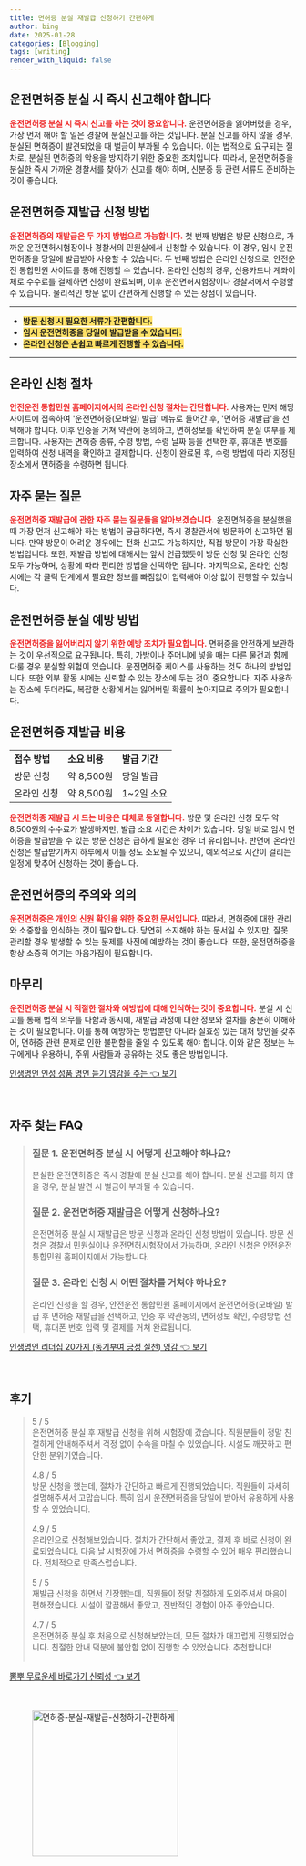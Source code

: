 ```yaml
---
title: 면허증 분실 재발급 신청하기 간편하게
author: bing
date: 2025-01-28
categories: [Blogging]
tags: [writing]
render_with_liquid: false
---
```



<h2 id='운전면허증_분실_신고'>운전면허증 분실 시 즉시 신고해야 합니다</h2>

<p><b><span style="color: #ee2323;">운전면허증 분실 시 즉시 신고를 하는 것이 중요합니다.</span></b> 운전면허증을 잃어버렸을 경우, 가장 먼저 해야 할 일은 경찰에 분실신고를 하는 것입니다. 분실 신고를 하지 않을 경우, 분실된 면허증이 발견되었을 때 벌금이 부과될 수 있습니다. 이는 법적으로 요구되는 절차로, 분실된 면허증의 악용을 방지하기 위한 중요한 조치입니다. 따라서, 운전면허증을 분실한 즉시 가까운 경찰서를 찾아가 신고를 해야 하며, 신분증 등 관련 서류도 준비하는 것이 좋습니다.</p>

<h2 id='면허증_재발급_신청_방법'>운전면허증 재발급 신청 방법</h2>

<p><b><span style="color: #ee2323;">운전면허증의 재발급은 두 가지 방법으로 가능합니다.</span></b> 첫 번째 방법은 방문 신청으로, 가까운 운전면허시험장이나 경찰서의 민원실에서 신청할 수 있습니다. 이 경우, 임시 운전면허증을 당일에 발급받아 사용할 수 있습니다. 두 번째 방법은 온라인 신청으로, 안전운전 통합민원 사이트를 통해 진행할 수 있습니다. 온라인 신청의 경우, 신용카드나 계좌이체로 수수료를 결제하면 신청이 완료되며, 이후 운전면허시험장이나 경찰서에서 수령할 수 있습니다. 물리적인 방문 없이 간편하게 진행할 수 있는 장점이 있습니다.</p>

<hr />

<ul>
    <li><b><span style="background-color: #ffe066;">방문 신청 시 필요한 서류가 간편합니다.</span></b></li>
    <li><b><span style="background-color: #ffe066;">임시 운전면허증을 당일에 발급받을 수 있습니다.</span></b></li>
    <li><b><span style="background-color: #ffe066;">온라인 신청은 손쉽고 빠르게 진행할 수 있습니다.</span></b></li>
</ul>

<hr />

<h2 id='온라인_신청_절차'>온라인 신청 절차</h2>

<p><b><span style="color: #ee2323;">안전운전 통합민원 홈페이지에서의 온라인 신청 절차는 간단합니다.</span></b> 사용자는 먼저 해당 사이트에 접속하여 '운전면허증(모바일) 발급' 메뉴로 들어간 후, '면허증 재발급'을 선택해야 합니다. 이후 인증을 거쳐 약관에 동의하고, 면허정보를 확인하여 분실 여부를 체크합니다. 사용자는 면허증 종류, 수령 방법, 수령 날짜 등을 선택한 후, 휴대폰 번호를 입력하여 신청 내역을 확인하고 결제합니다. 신청이 완료된 후, 수령 방법에 따라 지정된 장소에서 면허증을 수령하면 됩니다.</p>

<h2 id='자주_묻는_질문'>자주 묻는 질문</h2>

<p><b><span style="color: #ee2323;">운전면허증 재발급에 관한 자주 묻는 질문들을 알아보겠습니다.</span></b> 운전면허증을 분실했을 때 가장 먼저 신고해야 하는 방법이 궁금하다면, 즉시 경찰관서에 방문하여 신고하면 됩니다. 만약 방문이 어려운 경우에는 전화 신고도 가능하지만, 직접 방문이 가장 확실한 방법입니다. 또한, 재발급 방법에 대해서는 앞서 언급했듯이 방문 신청 및 온라인 신청 모두 가능하며, 상황에 따라 편리한 방법을 선택하면 됩니다. 마지막으로, 온라인 신청 시에는 각 클릭 단계에서 필요한 정보를 빠짐없이 입력해야 이상 없이 진행할 수 있습니다.</p>

<h2 id='운전면허증_분실_예방'>운전면허증 분실 예방 방법</h2>

<p><b><span style="color: #ee2323;">운전면허증을 잃어버리지 않기 위한 예방 조치가 필요합니다.</span></b> 면허증을 안전하게 보관하는 것이 우선적으로 요구됩니다. 특히, 가방이나 주머니에 넣을 때는 다른 물건과 함께 다룰 경우 분실할 위험이 있습니다. 운전면허증 케이스를 사용하는 것도 하나의 방법입니다. 또한 외부 활동 시에는 신뢰할 수 있는 장소에 두는 것이 중요합니다. 자주 사용하는 장소에 두더라도, 복잡한 상황에서는 잃어버릴 확률이 높아지므로 주의가 필요합니다.</p>

<h2 id='운전면허증_재발급_비용'>운전면허증 재발급 비용</h2>

<table>
    <tr>
        <td><b>접수 방법</b></td>
        <td><b>소요 비용</b></td>
        <td><b>발급 기간</b></td>
    </tr>
    <tr>
        <td>방문 신청</td>
        <td>약 8,500원</td>
        <td>당일 발급</td>
    </tr>
    <tr>
        <td>온라인 신청</td>
        <td>약 8,500원</td>
        <td>1~2일 소요</td>
    </tr>
</table>

<p><b><span style="color: #ee2323;">운전면허증 재발급 시 드는 비용은 대체로 동일합니다.</span></b> 방문 및 온라인 신청 모두 약 8,500원의 수수료가 발생하지만, 발급 소요 시간은 차이가 있습니다. 당일 바로 임시 면허증을 발급받을 수 있는 방문 신청은 급하게 필요한 경우 더 유리합니다. 반면에 온라인 신청은 발급받기까지 하루에서 이틀 정도 소요될 수 있으니, 예외적으로 시간이 걸리는 일정에 맞추어 신청하는 것이 좋습니다.</p>

<h2 id='운전면허증_의의'>운전면허증의 주의와 의의</h2>

<p><b><span style="color: #ee2323;">운전면허증은 개인의 신원 확인을 위한 중요한 문서입니다.</span></b> 따라서, 면허증에 대한 관리와 소중함을 인식하는 것이 필요합니다. 당연히 소지해야 하는 문서일 수 있지만, 잘못 관리할 경우 발생할 수 있는 문제를 사전에 예방하는 것이 좋습니다. 또한, 운전면허증을 항상 소중히 여기는 마음가짐이 필요합니다.</p>

<h2 id='마무리'>마무리</h2>

<p><b><span style="color: #ee2323;">운전면허증 분실 시 적절한 절차와 예방법에 대해 인식하는 것이 중요합니다.</span></b> 분실 시 신고를 통해 법적 의무를 다함과 동시에, 재발급 과정에 대한 정보와 절차를 충분히 이해하는 것이 필요합니다. 이를 통해 예방하는 방법뿐만 아니라 실효성 있는 대처 방안을 갖추어, 면허증 관련 문제로 인한 불편함을 줄일 수 있도록 해야 합니다. 이와 같은 정보는 누구에게나 유용하니, 주위 사람들과 공유하는 것도 좋은 방법입니다.</p>


<p><a class="click-button" title="인생명언 인성 성품 명언 듣기 영감을 주는" href="https://afficreate.github.io/posts/%EC%9D%B8%EC%83%9D%EB%AA%85%EC%96%B8-%EC%9D%B8%EC%84%B1-%EC%84%B1%ED%92%88-%EB%AA%85%EC%96%B8-%EB%93%A3%EA%B8%B0-%EC%98%81%EA%B0%90%EC%9D%84-%EC%A3%BC%EB%8A%94/" rel="dofollow">인생명언 인성 성품 명언 듣기 영감을 주는 👈 보기</a></p><br>
<h2 id='자주_찾는_FAQ'>자주 찾는 FAQ</h2>
<div itemscope="" itemtype="https://schema.org/FAQPage"> 
<blockquote> 
<div itemscope="" itemprop="mainEntity" itemtype="https://schema.org/Question"> 
<h3 itemprop="name">질문 1. 운전면허증 분실 시 어떻게 신고해야 하나요?</h3> 
<div itemscope="" itemprop="acceptedAnswer" itemtype="https://schema.org/Answer"> 
<span itemprop="text"> 
<p>분실한 운전면허증은 즉시 경찰에 분실 신고를 해야 합니다. 분실 신고를 하지 않을 경우, 분실 발견 시 벌금이 부과될 수 있습니다.</p> 
</span> 
</div> 
</div> 
<div itemscope="" itemprop="mainEntity" itemtype="https://schema.org/Question"> 
<h3 itemprop="name">질문 2. 운전면허증 재발급은 어떻게 신청하나요?</h3> 
<div itemscope="" itemprop="acceptedAnswer" itemtype="https://schema.org/Answer"> 
<span itemprop="text"> 
<p>운전면허증 분실 시 재발급은 방문 신청과 온라인 신청 방법이 있습니다. 방문 신청은 경찰서 민원실이나 운전면허시험장에서 가능하며, 온라인 신청은 안전운전 통합민원 홈페이지에서 가능합니다.</p> 
</span> 
</div> 
</div> 
<div itemscope="" itemprop="mainEntity" itemtype="https://schema.org/Question"> 
<h3 itemprop="name">질문 3. 온라인 신청 시 어떤 절차를 거쳐야 하나요?</h3> 
<div itemscope="" itemprop="acceptedAnswer" itemtype="https://schema.org/Answer"> 
<span itemprop="text"> 
<p>온라인 신청을 할 경우, 안전운전 통합민원 홈페이지에서 운전면허증(모바일) 발급 후 면허증 재발급을 선택하고, 인증 후 약관동의, 면허정보 확인, 수령방법 선택, 휴대폰 번호 입력 및 결제를 거쳐 완료됩니다.</p> 
</span> 
</div> 
</div> 
</blockquote> 
</div>
<p><a class="click-button" title="인생명언 리더십 20가지 (동기부여 긍정 실천) 영감" href="https://afficreate.github.io/posts/%EC%9D%B8%EC%83%9D%EB%AA%85%EC%96%B8-%EB%A6%AC%EB%8D%94%EC%8B%AD-20%EA%B0%80%EC%A7%80-(%EB%8F%99%EA%B8%B0%EB%B6%80%EC%97%AC-%EA%B8%8D%EC%A0%95-%EC%8B%A4%EC%B2%9C)-%EC%98%81%EA%B0%90/" rel="dofollow">인생명언 리더십 20가지 (동기부여 긍정 실천) 영감 👈 보기</a></p><br>
<h2 id='후기'>후기</h2>
<div itemscope itemtype="https://schema.org/Product">
  <blockquote>
  <div itemprop="review" itemscope itemtype="https://schema.org/Review">
      <div itemprop="reviewRating" itemscope itemtype="https://schema.org/Rating"> <span itemprop="ratingValue">5</span> / <span itemprop="bestRating">5</span> </div>
      <span itemprop="reviewBody">운전면허증 분실 후 재발급 신청을 위해 시험장에 갔습니다. 직원분들이 정말 친절하게 안내해주셔서 걱정 없이 수속을 마칠 수 있었습니다. 시설도 깨끗하고 편안한 분위기였습니다.</span>
  </div>
  <br>
  <div itemprop="review" itemscope itemtype="https://schema.org/Review">
      <div itemprop="reviewRating" itemscope itemtype="https://schema.org/Rating"> <span itemprop="ratingValue">4.8</span> / <span itemprop="bestRating">5</span> </div>
      <span itemprop="reviewBody">방문 신청을 했는데, 절차가 간단하고 빠르게 진행되었습니다. 직원들이 자세히 설명해주셔서 고맙습니다. 특히 임시 운전면허증을 당일에 받아서 유용하게 사용할 수 있었습니다.</span>
  </div>
  <br>
  <div itemprop="review" itemscope itemtype="https://schema.org/Review">
      <div itemprop="reviewRating" itemscope itemtype="https://schema.org/Rating"> <span itemprop="ratingValue">4.9</span> / <span itemprop="bestRating">5</span> </div>
      <span itemprop="reviewBody">온라인으로 신청해보았습니다. 절차가 간단해서 좋았고, 결제 후 바로 신청이 완료되었습니다. 다음 날 시험장에 가서 면허증을 수령할 수 있어 매우 편리했습니다. 전체적으로 만족스럽습니다.</span>
  </div>
  <br>
  <div itemprop="review" itemscope itemtype="https://schema.org/Review">
      <div itemprop="reviewRating" itemscope itemtype="https://schema.org/Rating"> <span itemprop="ratingValue">5</span> / <span itemprop="bestRating">5</span> </div>
      <span itemprop="reviewBody">재발급 신청을 하면서 긴장했는데, 직원들이 정말 친절하게 도와주셔서 마음이 편해졌습니다. 시설이 깔끔해서 좋았고, 전반적인 경험이 아주 좋았습니다.</span>
  </div>
  <br>
  <div itemprop="review" itemscope itemtype="https://schema.org/Review">
      <div itemprop="reviewRating" itemscope itemtype="https://schema.org/Rating"> <span itemprop="ratingValue">4.7</span> / <span itemprop="bestRating">5</span> </div>
      <span itemprop="reviewBody">운전면허증 분실 후 처음으로 신청해보았는데, 모든 절차가 매끄럽게 진행되었습니다. 친절한 안내 덕분에 불안함 없이 진행할 수 있었습니다. 추천합니다!</span>
  </div>
  <br>
  </blockquote>
</div>
<p><a class="click-button" title="뽐뿌 무료운세 바로가기 신뢰성" href="https://afficreate.github.io/posts/%EB%BD%90%EB%BF%8C-%EB%AC%B4%EB%A3%8C%EC%9A%B4%EC%84%B8-%EB%B0%94%EB%A1%9C%EA%B0%80%EA%B8%B0-%EC%8B%A0%EB%A2%B0%EC%84%B1/" rel="dofollow">뽐뿌 무료운세 바로가기 신뢰성 👈 보기</a></p><br>
<figure class="image"><img src="https://afficreate.github.io/assets/img/thumbnail/면허증-분실-재발급-신청하기-간편하게.webp" alt="면허증-분실-재발급-신청하기-간편하게" width="256" height="256"></figure>